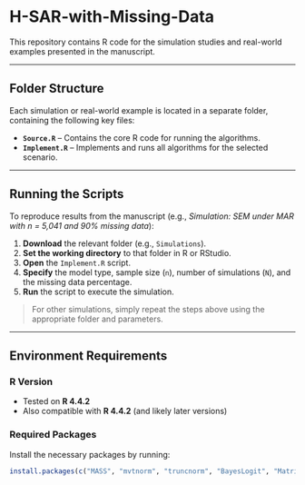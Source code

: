 # H-SAR-with-Missing-Data

This repository contains R code for the simulation studies and real-world examples presented in the manuscript.

---

##  Folder Structure

Each simulation or real-world example is located in a separate folder, containing the following key files:

- **`Source.R`** – Contains the core R code for running the algorithms.  
- **`Implement.R`** – Implements and runs all algorithms for the selected scenario.

---

## Running the Scripts

To reproduce results from the manuscript (e.g., *Simulation: SEM under MAR with n = 5,041 and 90% missing data*):

1. **Download** the relevant folder (e.g., `Simulations`).
2. **Set the working directory** to that folder in R or RStudio.
3. **Open** the `Implement.R` script.
4. **Specify** the model type, sample size (`n`), number of simulations (`N`), and the missing data percentage.
5. **Run** the script to execute the simulation.

>  For other simulations, simply repeat the steps above using the appropriate folder and parameters.

---

## Environment Requirements

###  R Version

- Tested on **R 4.4.2**  
- Also compatible with **R 4.4.2** (and likely later versions)

### Required Packages

Install the necessary packages by running:

```r
install.packages(c("MASS", "mvtnorm", "truncnorm", "BayesLogit", "Matrix", "tidyverse", "ggplot2", "patchwork"))
